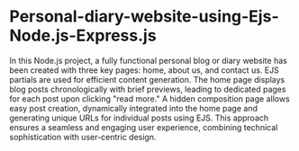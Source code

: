 # Personal-diary-website-using-Ejs-Node.js-Express.js

In this Node.js project, a fully functional personal blog or diary website has been created with three key pages: home, about us, and contact us. EJS partials are used for efficient content generation. The home page displays blog posts chronologically with brief previews, leading to dedicated pages for each post upon clicking "read more." A hidden composition page allows easy post creation, dynamically integrated into the home page and generating unique URLs for individual posts using EJS. This approach ensures a seamless and engaging user experience, combining technical sophistication with user-centric design.
